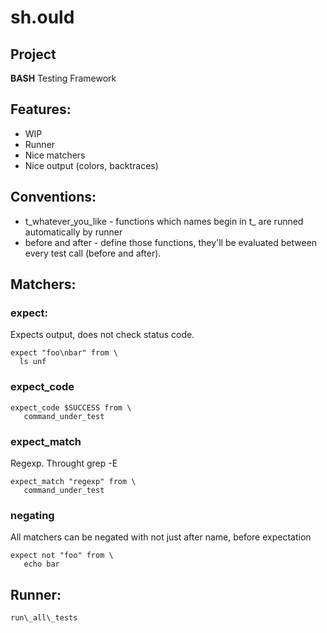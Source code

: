 # sh.ould

## Project

**BASH** Testing Framework

## Features:
 * WIP
 * Runner
 * Nice matchers
 * Nice output (colors, backtraces)

## Conventions:
 * t\_whatever\_you\_like - functions which names begin in t\_ are runned
   automatically by runner
 * before and after - define those functions, they'll be evaluated between
   every test call (before and after).


## Matchers:

### expect:

Expects output, does not check status code.

    expect "foo\nbar" from \
      ls unf

### expect\_code

    expect_code $SUCCESS from \
       command_under_test

### expect\_match

Regexp. Throught grep -E

    expect_match "regexp" from \
       command_under_test

### negating

All matchers can be negated with not just after name, before expectation

    expect not "foo" from \
       echo bar

## Runner:

    run\_all\_tests
